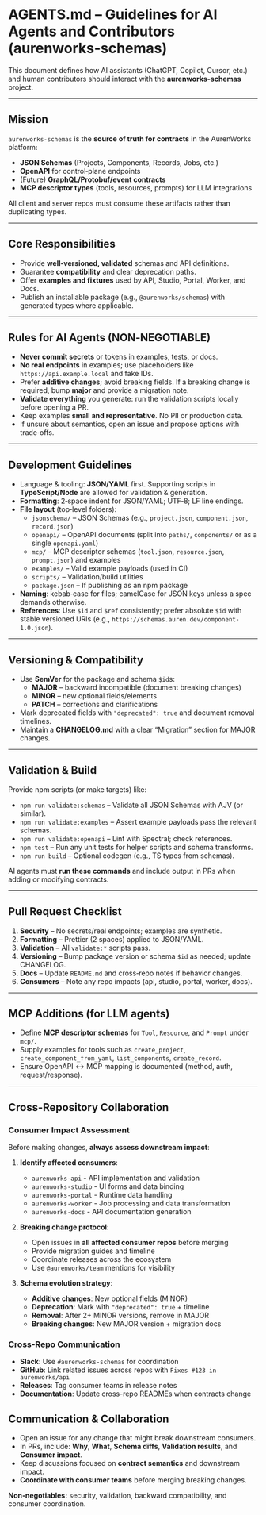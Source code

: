 # AGENTS.md – Guidelines for AI Agents and Contributors (aurenworks-schemas)

This document defines how AI assistants (ChatGPT, Copilot, Cursor, etc.) and human contributors should interact with the **aurenworks-schemas** project.

---

## Mission
`aurenworks-schemas` is the **source of truth for contracts** in the AurenWorks platform:
- **JSON Schemas** (Projects, Components, Records, Jobs, etc.)
- **OpenAPI** for control‑plane endpoints
- (Future) **GraphQL/Protobuf/event contracts**
- **MCP descriptor types** (tools, resources, prompts) for LLM integrations

All client and server repos must consume these artifacts rather than duplicating types.

---

## Core Responsibilities
- Provide **well‑versioned, validated** schemas and API definitions.
- Guarantee **compatibility** and clear deprecation paths.
- Offer **examples and fixtures** used by API, Studio, Portal, Worker, and Docs.
- Publish an installable package (e.g., `@aurenworks/schemas`) with generated types where applicable.

---

## Rules for AI Agents (NON‑NEGOTIABLE)
- **Never commit secrets** or tokens in examples, tests, or docs.
- **No real endpoints** in examples; use placeholders like `https://api.example.local` and fake IDs.
- Prefer **additive changes**; avoid breaking fields. If a breaking change is required, bump **major** and provide a migration note.
- **Validate everything** you generate: run the validation scripts locally before opening a PR.
- Keep examples **small and representative**. No PII or production data.
- If unsure about semantics, open an issue and propose options with trade‑offs.

---

## Development Guidelines
- Language & tooling: **JSON/YAML** first. Supporting scripts in **TypeScript/Node** are allowed for validation & generation.
- **Formatting**: 2‑space indent for JSON/YAML; UTF‑8; LF line endings.
- **File layout** (top‑level folders):
  - `jsonschema/` – JSON Schemas (e.g., `project.json`, `component.json`, `record.json`)
  - `openapi/` – OpenAPI documents (split into `paths/`, `components/` or as a single `openapi.yaml`)
  - `mcp/` – MCP descriptor schemas (`tool.json`, `resource.json`, `prompt.json`) and examples
  - `examples/` – Valid example payloads (used in CI)
  - `scripts/` – Validation/build utilities
  - `package.json` – If publishing as an npm package
- **Naming**: kebab‑case for files; camelCase for JSON keys unless a spec demands otherwise.
- **References**: Use `$id` and `$ref` consistently; prefer absolute `$id` with stable versioned URIs (e.g., `https://schemas.auren.dev/component-1.0.json`).

---

## Versioning & Compatibility
- Use **SemVer** for the package and schema `$id`s:
  - **MAJOR** – backward incompatible (document breaking changes)
  - **MINOR** – new optional fields/elements
  - **PATCH** – corrections and clarifications
- Mark deprecated fields with `"deprecated": true` and document removal timelines.
- Maintain a **CHANGELOG.md** with a clear “Migration” section for MAJOR changes.

---

## Validation & Build
Provide npm scripts (or make targets) like:
- `npm run validate:schemas` – Validate all JSON Schemas with AJV (or similar).
- `npm run validate:examples` – Assert example payloads pass the relevant schemas.
- `npm run validate:openapi` – Lint with Spectral; check references.
- `npm test` – Run any unit tests for helper scripts and schema transforms.
- `npm run build` – Optional codegen (e.g., TS types from schemas).

AI agents must **run these commands** and include output in PRs when adding or modifying contracts.

---

## Pull Request Checklist
1. **Security** – No secrets/real endpoints; examples are synthetic.
2. **Formatting** – Prettier (2 spaces) applied to JSON/YAML.
3. **Validation** – All `validate:*` scripts pass.
4. **Versioning** – Bump package version or schema `$id` as needed; update CHANGELOG.
5. **Docs** – Update `README.md` and cross‑repo notes if behavior changes.
6. **Consumers** – Note any repo impacts (api, studio, portal, worker, docs).

---

## MCP Additions (for LLM agents)
- Define **MCP descriptor schemas** for `Tool`, `Resource`, and `Prompt` under `mcp/`.
- Supply examples for tools such as `create_project`, `create_component_from_yaml`, `list_components`, `create_record`.
- Ensure OpenAPI ↔ MCP mapping is documented (method, auth, request/response).

---

## Cross-Repository Collaboration

### Consumer Impact Assessment
Before making changes, **always assess downstream impact**:

1. **Identify affected consumers**:
   - `aurenworks-api` - API implementation and validation
   - `aurenworks-studio` - UI forms and data binding
   - `aurenworks-portal` - Runtime data handling
   - `aurenworks-worker` - Job processing and data transformation
   - `aurenworks-docs` - API documentation generation

2. **Breaking change protocol**:
   - Open issues in **all affected consumer repos** before merging
   - Provide migration guides and timeline
   - Coordinate releases across the ecosystem
   - Use `@aurenworks/team` mentions for visibility

3. **Schema evolution strategy**:
   - **Additive changes**: New optional fields (MINOR)
   - **Deprecation**: Mark with `"deprecated": true` + timeline
   - **Removal**: After 2+ MINOR versions, remove in MAJOR
   - **Breaking changes**: New MAJOR version + migration docs

### Cross-Repo Communication
- **Slack**: Use `#aurenworks-schemas` for coordination
- **GitHub**: Link related issues across repos with `Fixes #123 in aurenworks/api`
- **Releases**: Tag consumer teams in release notes
- **Documentation**: Update cross-repo READMEs when contracts change

## Communication & Collaboration
- Open an issue for any change that might break downstream consumers.
- In PRs, include: **Why**, **What**, **Schema diffs**, **Validation results**, and **Consumer impact**.
- Keep discussions focused on **contract semantics** and downstream impact.
- **Coordinate with consumer teams** before merging breaking changes.

**Non‑negotiables:** security, validation, backward compatibility, and consumer coordination.
